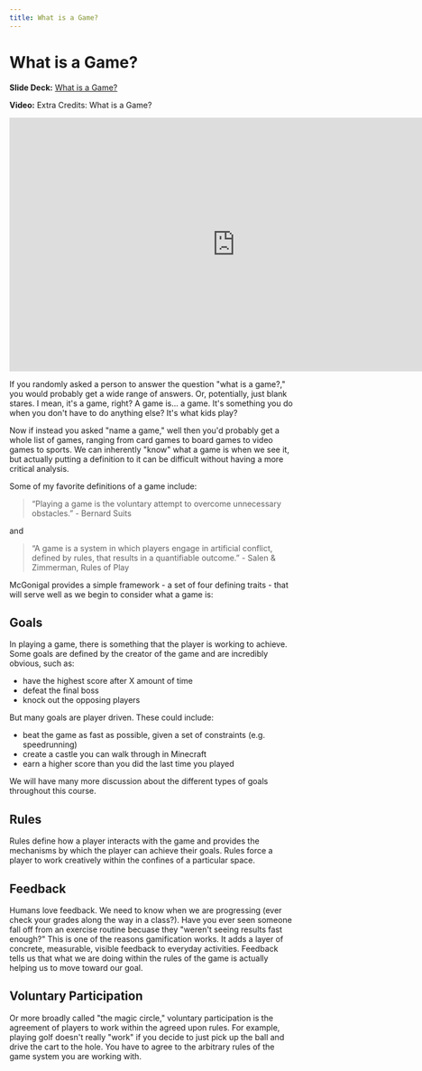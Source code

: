 ```yaml
---
title: What is a Game?
---
```


# What is a Game?

__Slide Deck:__ [What is a Game?](https://docs.google.com/presentation/d/1Pp_B_0ItvXdJixniMwBKl2nFs5neCJc12BKBR-o3AOs/edit?usp=sharing)

__Video:__ Extra Credits: What is a Game?

<iframe width="800" height="450" src="https://www.youtube.com/embed/blj91KLOvZQ" title="YouTube video player" frameborder="0" allow="accelerometer; autoplay; clipboard-write; encrypted-media; gyroscope; picture-in-picture" allowfullscreen></iframe>

If you randomly asked a person to answer the question "what is a game?," you would probably get a wide range of answers.  Or, potentially, just blank stares.  I mean, it's a game, right?  A game is... a game.  It's something you do when you don't have to do anything else?  It's what kids play?

Now if instead you asked "name a game," well then you'd probably get a whole list of games, ranging from card games to board games to video games to sports.  We can inherently "know" what a game is when we see it, but actually putting a definition to it can be difficult without having a more critical analysis.

Some of my favorite definitions of a game include:

> “Playing a game is the voluntary attempt to overcome unnecessary obstacles.” - Bernard Suits

and

> “A game is a system in which players engage in artificial conflict, defined by rules, that results in a quantifiable outcome.” - Salen & Zimmerman, Rules of Play

McGonigal provides a simple framework - a set of four defining traits - that will serve well as we begin to consider what a game is:

## Goals

In playing a game, there is something that the player is working to achieve.  Some goals are defined by the creator of the game and are incredibly obvious, such as:

* have the highest score after X amount of time
* defeat the final boss
* knock out the opposing players

But many goals are player driven.  These could include:

* beat the game as fast as possible, given a set of constraints (e.g. speedrunning)
* create a castle you can walk through in Minecraft
* earn a higher score than you did the last time you played

We will have many more discussion about the different types of goals throughout this course.

## Rules

Rules define how a player interacts with the game and provides the mechanisms by which the player can achieve their goals.  Rules force a player to work creatively within the confines of a particular space.

## Feedback

Humans love feedback.  We need to know when we are progressing (ever check your grades along the way in a class?).  Have you ever seen someone fall off from an exercise routine becuase they "weren't seeing results fast enough?"  This is one of the reasons gamification works.  It adds a layer of concrete, measurable, visible feedback to everyday activities.  Feedback tells us that what we are doing within the rules of the game is actually helping us to move toward our goal.

## Voluntary Participation

Or more broadly called "the magic circle," voluntary participation is the agreement of players to work within the agreed upon rules.  For example, playing golf doesn't really "work" if you decide to just pick up the ball and drive the cart to the hole.  You have to agree to the arbitrary rules of the game system you are working with.